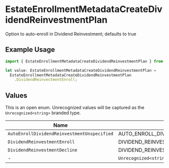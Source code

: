 # EstateEnrollmentMetadataCreateDividendReinvestmentPlan

Option to auto-enroll in Dividend Reinvestment; defaults to true

## Example Usage

```typescript
import { EstateEnrollmentMetadataCreateDividendReinvestmentPlan } from "@apexfintechsolutions/ascend-sdk/models/components";

let value: EstateEnrollmentMetadataCreateDividendReinvestmentPlan =
  EstateEnrollmentMetadataCreateDividendReinvestmentPlan
    .DividendReinvestmentEnroll;
```

## Values

This is an open enum. Unrecognized values will be captured as the `Unrecognized<string>` branded type.

| Name                                          | Value                                         |
| --------------------------------------------- | --------------------------------------------- |
| `AutoEnrollDividendReinvestmentUnspecified`   | AUTO_ENROLL_DIVIDEND_REINVESTMENT_UNSPECIFIED |
| `DividendReinvestmentEnroll`                  | DIVIDEND_REINVESTMENT_ENROLL                  |
| `DividendReinvestmentDecline`                 | DIVIDEND_REINVESTMENT_DECLINE                 |
| -                                             | `Unrecognized<string>`                        |
